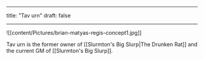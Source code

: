 

---
title: "Tav urn"
draft: false

---
![[content/Pictures/brian-matyas-regis-concept1.jpg]]

Tav urn is the former owner of [[Slurmton's Big Slurp|The Drunken Rat]] and the current GM of [[Slurmton's Big Slurp]].